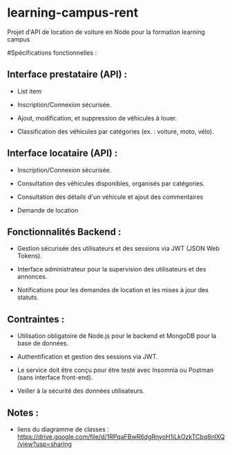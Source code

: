 
# learning-campus-rent

Projet d'API de location de voiture en Node pour la formation learning campus




#Spécifications fonctionnelles :



## Interface prestataire (API) :



 - List item

- Inscription/Connexion sécurisée.

- Ajout, modification, et suppression de véhicules à louer.

- Classification des véhicules par catégories (ex. : voiture, moto, vélo).



## Interface locataire (API) :



- Inscription/Connexion sécurisée.

- Consultation des véhicules disponibles, organisés par catégories.

- Consultation des détails d'un véhicule et ajout des commentaires

- Demande de location



## Fonctionnalités Backend :



- Gestion sécurisée des utilisateurs et des sessions via JWT (JSON Web Tokens).

- Interface administrateur pour la supervision des utilisateurs et des annonces.

- Notifications pour les demandes de location et les mises à jour des statuts.

## Contraintes :

- Utilisation obligatoire de Node.js pour le backend et MongoDB pour la base de données.

- Authentification et gestion des sessions via JWT.

- Le service doit être conçu pour être testé avec Insomnia ou Postman (sans interface front-end).

- Veiller à la sécurité des données utilisateurs.





## Notes :
- liens du diagramme de classes : https://drive.google.com/file/d/1RPqaFBwR6dgRnyoH1iLkOzkTCbq8nlXQ/view?usp=sharing
